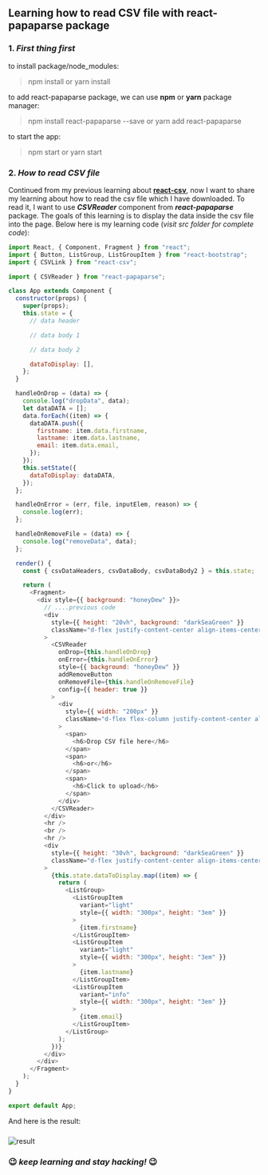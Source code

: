 ## Learning how to read CSV file with react-papaparse package

### 1. _First thing first_

to install package/node_modules:

> npm install or yarn install

to add react-papaparse package, we can use **npm** or **yarn** package manager:

> npm install react-papaparse --save or yarn add react-papaparse

to start the app:

> npm start or yarn start

### 2. _How to read CSV file_

Continued from my previous learning about **[react-csv](https://github.com/gilangrkun/react-learning/tree/master/react-csv)**, now I want to share my learning about how to read the csv file which I have downloaded. To read it, I want to use **_CSVReader_** component from **_react-papaparse_** package. The goals of this learning is to display the data inside the csv file into the page. Below here is my learning code (_visit src folder for complete code_):

```javascript
import React, { Component, Fragment } from "react";
import { Button, ListGroup, ListGroupItem } from "react-bootstrap";
import { CSVLink } from "react-csv";

import { CSVReader } from "react-papaparse";

class App extends Component {
  constructor(props) {
    super(props);
    this.state = {
      // data header

      // data body 1

      // data body 2

      dataToDisplay: [],
    };
  }

  handleOnDrop = (data) => {
    console.log("dropData", data);
    let dataDATA = [];
    data.forEach((item) => {
      dataDATA.push({
        firstname: item.data.firstname,
        lastname: item.data.lastname,
        email: item.data.email,
      });
    });
    this.setState({
      dataToDisplay: dataDATA,
    });
  };

  handleOnError = (err, file, inputElem, reason) => {
    console.log(err);
  };

  handleOnRemoveFile = (data) => {
    console.log("removeData", data);
  };

  render() {
    const { csvDataHeaders, csvDataBody, csvDataBody2 } = this.state;

    return (
      <Fragment>
        <div style={{ background: "honeyDew" }}>
          // ....previous code
          <div
            style={{ height: "20vh", background: "darkSeaGreen" }}
            className="d-flex justify-content-center align-items-center pt-3 pb-3"
          >
            <CSVReader
              onDrop={this.handleOnDrop}
              onError={this.handleOnError}
              style={{ background: "honeyDew" }}
              addRemoveButton
              onRemoveFile={this.handleOnRemoveFile}
              config={{ header: true }}
            >
              <div
                style={{ width: "200px" }}
                className="d-flex flex-column justify-content-center align-items-center"
              >
                <span>
                  <h6>Drop CSV file here</h6>
                </span>
                <span>
                  <h6>or</h6>
                </span>
                <span>
                  <h6>Click to upload</h6>
                </span>
              </div>
            </CSVReader>
          </div>
          <hr />
          <br />
          <hr />
          <div
            style={{ height: "30vh", background: "darkSeaGreen" }}
            className="d-flex justify-content-center align-items-center"
          >
            {this.state.dataToDisplay.map((item) => {
              return (
                <ListGroup>
                  <ListGroupItem
                    variant="light"
                    style={{ width: "300px", height: "3em" }}
                  >
                    {item.firstname}
                  </ListGroupItem>
                  <ListGroupItem
                    variant="light"
                    style={{ width: "300px", height: "3em" }}
                  >
                    {item.lastname}
                  </ListGroupItem>
                  <ListGroupItem
                    variant="info"
                    style={{ width: "300px", height: "3em" }}
                  >
                    {item.email}
                  </ListGroupItem>
                </ListGroup>
              );
            })}
          </div>
        </div>
      </Fragment>
    );
  }
}

export default App;
```

And here is the result:

###

![result](https://user-images.githubusercontent.com/60772041/84375635-17f7fd00-ac0a-11ea-875e-1feb12ccb16f.gif)

### :wink: _keep learning and stay hacking!_ :wink:
